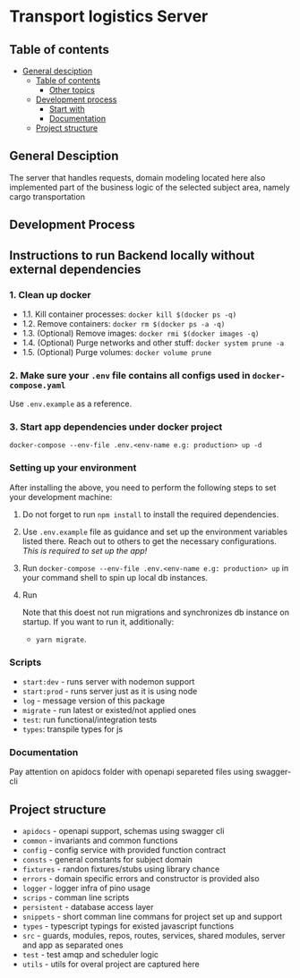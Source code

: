 # Transport logistics Server 

## Table of contents

- [General desciption](#general-desciption)
  - [Table of contents](#table-of-contents)
    - [Other topics](#other-topics)
  - [Development process](#development-process)
    - [Start with](#start-with)
    - [Documentation](#documentation)
  - [Project structure](#project-structure)

## General Desciption

The server that handles requests, domain modeling located here also implemented part of the business logic of the selected subject area, namely cargo transportation


## Development Process

## Instructions to run Backend locally without external dependencies

### 1. Clean up docker

- 1.1. Kill container processes: `docker kill $(docker ps -q)`
- 1.2. Remove containers: `docker rm $(docker ps -a -q)`
- 1.3. (Optional) Remove images: `docker rmi $(docker images -q)`
- 1.4. (Optional) Purge networks and other stuff: `docker system prune -a`
- 1.5. (Optional) Purge volumes: `docker volume prune`

### 2. Make sure your `.env` file contains all configs used in `docker-compose.yaml`

Use `.env.example` as a reference.

### 3. Start app dependencies under docker project

`docker-compose --env-file .env.<env-name e.g: production> up -d`

### Setting up your environment

After installing the above, you need to perform the following steps to set your development machine:

1. Do not forget to run `npm install` to install the required dependencies.
2. Use `.env.example` file as guidance and set up the environment variables listed there.
   Reach out to others to get the necessary configurations. _This is required to set up the app!_
3. Run `docker-compose --env-file .env.<env-name e.g: production> up` in your command shell to spin up local db instances.
4. Run

   Note that this doest not run migrations and synchronizes db instance on startup. If you want to run it,
   additionally:
   
   - `yarn migrate`.

### Scripts

- `start:dev` - runs server with nodemon support
- `start:prod` - runs server just as it is using node
- `log` - message version of this package
- `migrate` - run latest or existed/not applied ones
- `test`: run functional/integration tests
- `types`: transpile types for js

### Documentation

Pay attention on apidocs folder with openapi separeted files using swagger-cli

## Project structure

- `apidocs` - openapi support, schemas using swagger cli
- `common` - invariants and common functions
- `config` - config service with provided function contract
- `consts` - general constants for subject domain
- `fixtures` - randon fixtures/stubs using library chance
- `errors` - domain specific errors and constructor is provided also
- `logger` - logger infra of pino usage
- `scrips` - comman line scripts
- `persistent` - database access layer
- `snippets` - short comman line commans for project set up and support
- `types` - typescript typings for existed javascript functions
- `src` - guards, modules, repos, routes, services, shared modules, server and app as separated ones 
- `test` - test amqp and scheduler logic
- `utils` - utils for overal project are captured here
